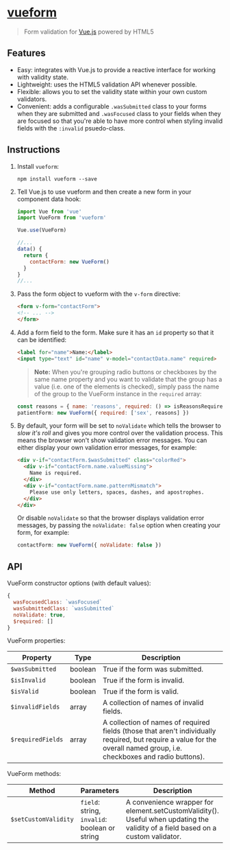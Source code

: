 # [vueform](https://vueform.optick.io)

> Form validation for [Vue.js](https://vuejs.org/) powered by HTML5

## Features

* Easy: integrates with Vue.js to provide a reactive interface for working with
  validity state.
* Lightweight: uses the HTML5 validation API whenever possible.
* Flexible: allows you to set the validity state within your own custom
  validators.
* Convenient: adds a configurable `.wasSubmitted` class to your forms when they
  are submitted and `.wasFocused` class to your fields when they are focused so
  that you're able to have more control when styling invalid fields with the
  `:invalid` psuedo-class.

## Instructions

1. Install `vueform`:

   ```
   npm install vueform --save
   ```

2. Tell Vue.js to use vueform and then create a new form in your component data
   hook:

   ```js
   import Vue from 'vue'
   import VueForm from 'vueform'

   Vue.use(VueForm)

   //...
   data() {
     return {
       contactForm: new VueForm()
     }
   }
   //...
   ```

3. Pass the form object to vueform with the `v-form` directive:

   ```html
   <form v-form="contactForm">
   <!-- ... -->
   </form>
   ```

4. Add a form field to the form. Make sure it has an `id` property so that
   it can be identified:

   ```html
   <label for="name">Name:</label>
   <input type="text" id="name" v-model="contactData.name" required>
   ```

   > **Note:** When you're grouping radio buttons or checkboxes by the same name
     property and you want to validate that the group has a value (i.e. one
     of the elements is checked), simply pass the name of the group to the
     VueForm instance in the `required` array:

     ```js
     const reasons = { name: 'reasons', required: () => isReasonsRequired }
     patientForm: new VueForm({ required: ['sex', reasons] })
     ```

5. By default, your form will be set to `noValidate` which tells the browser to
   *slow it's roll* and gives you more control over the validation process. This
   means the browser won't show validation error messages. You can either
   display your own validation error messages, for example:

   ```html
   <div v-if="contactForm.$wasSubmitted" class="colorRed">
     <div v-if="contactForm.name.valueMissing">
       Name is required.
     </div>
     <div v-if="contactForm.name.patternMismatch">
       Please use only letters, spaces, dashes, and apostrophes.
     </div>
   </div>
   ```

   Or disable `noValidate` so that the browser displays validation error
   messages, by passing the `noValidate: false` option when creating your form,
   for example:

   ```js
   contactForm: new VueForm({ noValidate: false })
   ```

## API

VueForm constructor options (with default values):

```js
{
  wasFocusedClass: `wasFocused`
  wasSubmittedClass: `wasSubmitted`
  noValidate: true,
  $required: []
}
```

VueForm properties:

| Property         | Type    | Description                              |
|------------------|---------|------------------------------------------|
| `$wasSubmitted`  | boolean | True if the form was submitted.          |
| `$isInvalid`     | boolean | True if the form is invalid.             |
| `$isValid`       | boolean | True if the form is valid.               |
| `$invalidFields` | array   | A collection of names of invalid fields. |
| `$requiredFields`| array   | A collection of names of required fields (those that aren't individually required, but require a value for the overall named group, i.e. checkboxes and radio buttons). |

VueForm methods:

| Method               | Parameters | Description                           |
|----------------------|------------|---------------------------------------|
| `$setCustomValidity` | `field`: string, `invalid`: boolean or string | A convenience wrapper for element.setCustomValidity(). Useful when updating the validity of a field based on a custom validator. |
